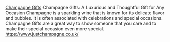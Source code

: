 [Champagne Gifts](https://www.justchampagne.co.uk/)
Champagne Gifts: A Luxurious and Thoughtful Gift for Any Occasion    Champagne is a sparkling wine that is known for its delicate flavor and bubbles. It is often associated with celebrations and special occasions. Champagne Gifts are a great way to show someone that you care and to make their special occasion even more special.
https://www.justchampagne.co.uk/
